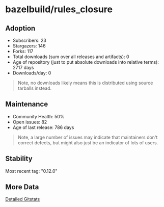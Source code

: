 # bazelbuild/rules_closure

## Adoption

- Subscribers: 23
- Stargazers: 146
- Forks: 117
- Total downloads (sum over all releases and artifacts): 0
- Age of repository (just to put absolute downloads into relative terms): 2717 days
- Downloads/day: 0

> Note, no downloads likely means this is distributed using source tarballs instead.

## Maintenance

- Community Health: 50%
- Open issues: 82
- Age of last release: 786 days

> Note, a large number of issues may indicate that maintainers don't correct defects, but might also
> just be an indicator of lots of users.

## Stability

Most recent tag: "0.12.0"

## More Data

[Detailed Gitstats](/bazel-catalog/gitstats/bazelbuild/rules_closure)

